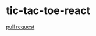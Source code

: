 # tic-tac-toe-react

[pull request](https://github.com/VitaliyBaryliuk/tic-tac-toe-react/pull/1/commits/cdceef70dac4b5afd99690a912275ced05ee4c99)
